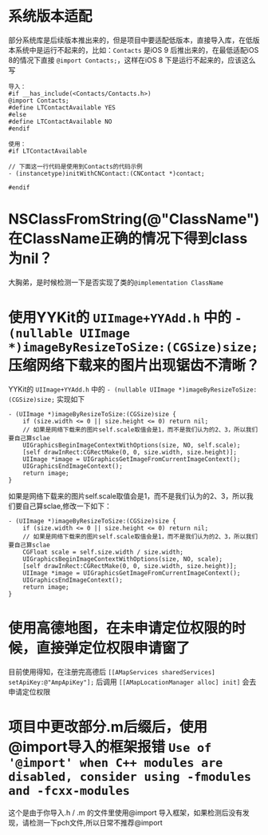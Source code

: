 # 系统版本适配
部分系统库是后续版本推出来的，但是项目中要适配低版本，直接导入库，在低版本系统中是运行不起来的，比如：`Contacts` 是iOS 9 后推出来的，在最低适配iOS 8的情况下直接 `@import Contacts;`，这样在iOS 8 下是运行不起来的，应该这么写

```
导入：
#if __has_include(<Contacts/Contacts.h>)
@import Contacts;
#define LTContactAvailable YES
#else
#define LTContactAvailable NO
#endif

使用：
#if LTContactAvailable

// 下面这一行代码是使用到Contacts的代码示例
- (instancetype)initWithCNContact:(CNContact *)contact; 

#endif
```

# NSClassFromString(@"ClassName") 在ClassName正确的情况下得到class为nil？
大胸弟，是时候检测一下是否实现了类的`@implementation ClassName`

# 使用YYKit的 `UIImage+YYAdd.h` 中的 `- (nullable UIImage *)imageByResizeToSize:(CGSize)size;` 压缩网络下载来的图片出现锯齿不清晰？
YYKit的 `UIImage+YYAdd.h` 中的 `- (nullable UIImage *)imageByResizeToSize:(CGSize)size;` 实现如下

```objc
- (UIImage *)imageByResizeToSize:(CGSize)size {
    if (size.width <= 0 || size.height <= 0) return nil;
    // 如果是网络下载来的图片self.scale取值会是1，而不是我们认为的2、3，所以我们要自己算sclae
    UIGraphicsBeginImageContextWithOptions(size, NO, self.scale);
    [self drawInRect:CGRectMake(0, 0, size.width, size.height)];
    UIImage *image = UIGraphicsGetImageFromCurrentImageContext();
    UIGraphicsEndImageContext();
    return image;
}
```

如果是网络下载来的图片self.scale取值会是1，而不是我们认为的2、3，所以我们要自己算sclae,修改一下如下：

```
- (UIImage *)imageByResizeToSize:(CGSize)size {
    if (size.width <= 0 || size.height <= 0) return nil;
    // 如果是网络下载来的图片self.scale取值会是1，而不是我们认为的2、3，所以我们要自己算sclae
    CGFloat scale = self.size.width / size.width;
    UIGraphicsBeginImageContextWithOptions(size, NO, scale);
    [self drawInRect:CGRectMake(0, 0, size.width, size.height)];
    UIImage *image = UIGraphicsGetImageFromCurrentImageContext();
    UIGraphicsEndImageContext();
    return image;
}
```

# 使用高德地图，在未申请定位权限的时候，直接弹定位权限申请窗了
目前使用得知，在注册完高德后 `[[AMapServices sharedServices] setApiKey:@"AmpApiKey"];` 后调用 `[[AMapLocationManager alloc] init]` 会去申请定位权限

# 项目中更改部分.m后缀后，使用@import导入的框架报错 `Use of '@import' when C++ modules are disabled, consider using -fmodules and -fcxx-modules`
这个是由于你导入.h / .m 的文件里使用@import 导入框架，如果检测后没有发现，请检测一下pch文件,所以日常不推荐@import
